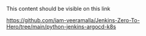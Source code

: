 This content should be visible on this link 

https://github.com/iam-veeramalla/Jenkins-Zero-To-Hero/tree/main/python-jenkins-argocd-k8s
